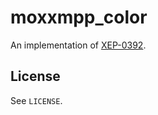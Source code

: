 # moxxmpp_color

An implementation of [XEP-0392](https://xmpp.org/extensions/xep-0392.html).

## License

See `LICENSE`.
